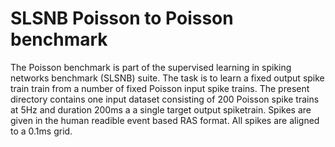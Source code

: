 # SLSNB Poisson to Poisson benchmark

The Poisson benchmark is part of the supervised learning in spiking networks
benchmark (SLSNB) suite. The task is to learn a fixed output spike train train
from a number of fixed Poisson input spike trains.  The present directory
contains one input dataset consisting of 200 Poisson spike trains at 5Hz and
duration 200ms a a single target output spiketrain. Spikes are given in the
human readible event based RAS format.  All spikes are aligned to a 0.1ms grid.
